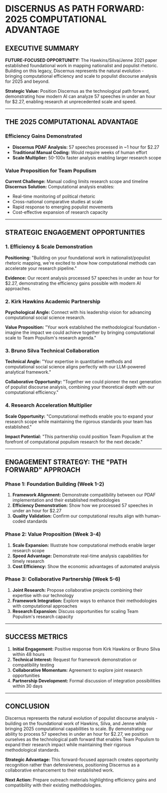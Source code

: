 # DISCERNUS AS PATH FORWARD: 2025 COMPUTATIONAL ADVANTAGE

## EXECUTIVE SUMMARY

**FUTURE-FOCUSED OPPORTUNITY:** The Hawkins/Silva/Jenne 2021 paper established foundational work in mapping nationalist and populist rhetoric. Building on this legacy, Discernus represents the natural evolution - bringing computational efficiency and scale to populist discourse analysis for 2025 and beyond.

**Strategic Value:** Position Discernus as the technological path forward, demonstrating how modern AI can analyze 57 speeches in under an hour for $2.27, enabling research at unprecedented scale and speed.

---

## THE 2025 COMPUTATIONAL ADVANTAGE

### Efficiency Gains Demonstrated
- **Discernus PDAF Analysis:** 57 speeches processed in ~1 hour for $2.27
- **Traditional Manual Coding:** Would require weeks of human effort
- **Scale Multiplier:** 50-100x faster analysis enabling larger research scope

### Value Proposition for Team Populism
**Current Challenge:** Manual coding limits research scope and timeline
**Discernus Solution:** Computational analysis enables:
- Real-time monitoring of political rhetoric
- Cross-national comparative studies at scale
- Rapid response to emerging populist movements
- Cost-effective expansion of research capacity

---

## STRATEGIC ENGAGEMENT OPPORTUNITIES

### 1. **Efficiency & Scale Demonstration**
**Positioning:** "Building on your foundational work in nationalist/populist rhetoric mapping, we're excited to show how computational methods can accelerate your research pipeline."

**Evidence:** Our recent analysis processed 57 speeches in under an hour for $2.27, demonstrating the efficiency gains possible with modern AI approaches.

### 2. **Kirk Hawkins Academic Partnership**
**Psychological Angle:** Connect with his leadership vision for advancing computational social science research.

**Value Proposition:** "Your work established the methodological foundation - imagine the impact we could achieve together by bringing computational scale to Team Populism's research agenda."

### 3. **Bruno Silva Technical Collaboration**
**Technical Angle:** "Your expertise in quantitative methods and computational social science aligns perfectly with our LLM-powered analytical framework."

**Collaborative Opportunity:** "Together we could pioneer the next generation of populist discourse analysis, combining your theoretical depth with our computational efficiency."

### 4. **Research Acceleration Multiplier**
**Scale Opportunity:** "Computational methods enable you to expand your research scope while maintaining the rigorous standards your team has established."

**Impact Potential:** "This partnership could position Team Populism at the forefront of computational populism research for the next decade."

---

## ENGAGEMENT STRATEGY: THE "PATH FORWARD" APPROACH

### Phase 1: Foundation Building (Week 1-2)
1. **Framework Alignment:** Demonstrate compatibility between our PDAF implementation and their established methodologies
2. **Efficiency Demonstration:** Show how we processed 57 speeches in under an hour for $2.27
3. **Quality Validation:** Confirm our computational results align with human-coded standards

### Phase 2: Value Proposition (Week 3-4)
1. **Scale Expansion:** Illustrate how computational methods enable larger research scope
2. **Speed Advantage:** Demonstrate real-time analysis capabilities for timely research
3. **Cost Efficiency:** Show the economic advantages of automated analysis

### Phase 3: Collaborative Partnership (Week 5-6)
1. **Joint Research:** Propose collaborative projects combining their expertise with our technology
2. **Framework Integration:** Explore ways to enhance their methodologies with computational approaches
3. **Research Expansion:** Discuss opportunities for scaling Team Populism's research capacity

---

## SUCCESS METRICS

1. **Initial Engagement:** Positive response from Kirk Hawkins or Bruno Silva within 48 hours
2. **Technical Interest:** Request for framework demonstration or compatibility testing
3. **Collaborative Momentum:** Agreement to explore joint research opportunities
4. **Partnership Development:** Formal discussion of integration possibilities within 30 days

---

## CONCLUSION

Discernus represents the natural evolution of populist discourse analysis - building on the foundational work of Hawkins, Silva, and Jenne while bringing 2025 computational capabilities to scale. By demonstrating our ability to process 57 speeches in under an hour for $2.27, we position ourselves as the technological path forward that enables Team Populism to expand their research impact while maintaining their rigorous methodological standards.

**Strategic Advantage:** This forward-focused approach creates opportunity recognition rather than defensiveness, positioning Discernus as a collaborative enhancement to their established work.

**Next Action:** Prepare outreach materials highlighting efficiency gains and compatibility with their existing methodologies.
